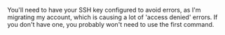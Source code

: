You'll need to have your SSH key configured to avoid errors, as I'm migrating my account, which is causing a lot of 'access denied' errors. If you don't have one, you probably won't need to use the first command.
